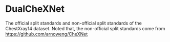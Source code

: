# DualCheXNet
 The official split standards and non-official split standards of the ChestXray14 dataset.
 Noted that, the non-official split standards come from https://github.com/arnoweng/CheXNet
